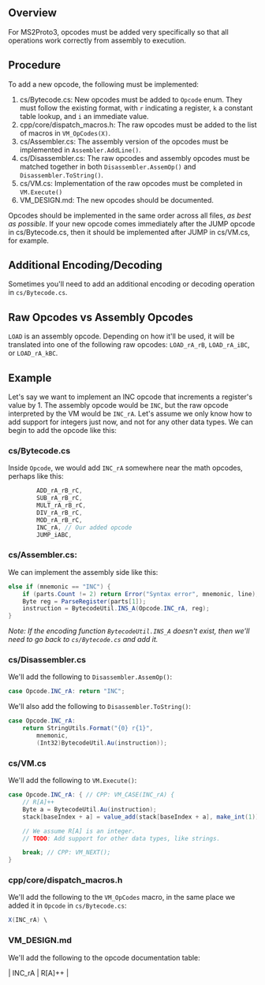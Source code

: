 ## Overview

For MS2Proto3, opcodes must be added very specifically so that all operations work correctly from assembly to execution.

## Procedure

To add a new opcode, the following must be implemented:

1. cs/Bytecode.cs: New opcodes must be added to `Opcode` enum. They must follow the existing format, with `r` indicating a register, `k` a constant table lookup, and `i` an immediate value.
2. cpp/core/dispatch_macros.h: The raw opcodes must be added to the list of macros in `VM_OpCodes(X)`.
3. cs/Assembler.cs: The assembly version of the opcodes must be implemented in `Assembler.AddLine()`.
4. cs/Disassembler.cs: The raw opcodes and assembly opcodes must be matched together in both `Disassembler.AssemOp()` and `Disassembler.ToString()`.
5. cs/VM.cs: Implementation of the raw opcodes must be completed in `VM.Execute()`
6. VM_DESIGN.md: The new opcodes should be documented.

Opcodes should be implemented in the same order across all files, *as best as possible*. If your new opcode comes immediately after the JUMP opcode in cs/Bytecode.cs, then it should be implemented after JUMP in cs/VM.cs, for example.

## Additional Encoding/Decoding

Sometimes you'll need to add an additional encoding or decoding operation in `cs/Bytecode.cs`.

## Raw Opcodes vs Assembly Opcodes

`LOAD` is an assembly opcode. Depending on how it'll be used, it will be translated into one of the following raw opcodes: `LOAD_rA_rB`, `LOAD_rA_iBC`, or `LOAD_rA_kBC`.

## Example

Let's say we want to implement an INC opcode that increments a register's value by 1. The assembly opcode would be `INC`, but the raw opcode interpreted by the VM would be `INC_rA`. Let's assume we only know how to add support for integers just now, and not for any other data types. We can begin to add the opcode like this:

### cs/Bytecode.cs

Inside `Opcode`, we would add `INC_rA` somewhere near the math opcodes, perhaps like this:

```cs
        ADD_rA_rB_rC,
		SUB_rA_rB_rC,
		MULT_rA_rB_rC,
		DIV_rA_rB_rC,
		MOD_rA_rB_rC,
        INC_rA, // Our added opcode
        JUMP_iABC,
```

### cs/Assembler.cs:

We can implement the assembly side like this:

```cs
else if (mnemonic == "INC") {
    if (parts.Count != 2) return Error("Syntax error", mnemonic, line);
    Byte reg = ParseRegister(parts[1]);
    instruction = BytecodeUtil.INS_A(Opcode.INC_rA, reg);
}
```

*Note: If the encoding function `BytecodeUtil.INS_A` doesn't exist, then we'll need to go back to `cs/Bytecode.cs` and add it.*

### cs/Disassembler.cs

We'll add the following to `Disassembler.AssemOp()`:

```cs
case Opcode.INC_rA: return "INC";
```

We'll also add the following to `Disassembler.ToString()`:

```cs
case Opcode.INC_rA:
    return StringUtils.Format("{0} r{1}",
        mnemonic,
        (Int32)BytecodeUtil.Au(instruction));
```

### cs/VM.cs

We'll add the following to `VM.Execute()`:

```cs
case Opcode.INC_rA: { // CPP: VM_CASE(INC_rA) {
    // R[A]++
    Byte a = BytecodeUtil.Au(instruction);
    stack[baseIndex + a] = value_add(stack[baseIndex + a], make_int(1));

    // We assume R[A] is an integer.
    // TODO: Add support for other data types, like strings.

    break; // CPP: VM_NEXT();
}
```

### cpp/core/dispatch_macros.h

We'll add the following to the `VM_OpCodes` macro, in the same place we added it in `Opcode` in `cs/Bytecode.cs`:

```cs
X(INC_rA) \
```

### VM_DESIGN.md

We'll add the following to the opcode documentation table:

| INC_rA | R[A]++ |
